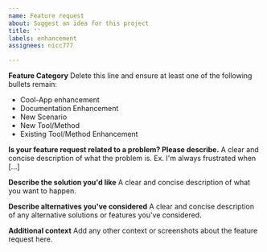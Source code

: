 ```yaml
---
name: Feature request
about: Suggest an idea for this project
title: ''
labels: enhancement
assignees: nicc777

---
```


**Feature Category**
Delete this line and ensure at least one of the following bullets remain:
* Cool-App enhancement
* Documentation Enhancement
* New Scenario
* New Tool/Method
* Existing Tool/Method Enhancement

**Is your feature request related to a problem? Please describe.**
A clear and concise description of what the problem is. Ex. I'm always frustrated when [...]

**Describe the solution you'd like**
A clear and concise description of what you want to happen.

**Describe alternatives you've considered**
A clear and concise description of any alternative solutions or features you've considered.

**Additional context**
Add any other context or screenshots about the feature request here.
